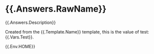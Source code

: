 # {{.Answers.RawName}}

{{.Answers.Description}}

Created from the {{.Template.Name}} template, this is the value of test: {{.Vars.Test}}.

{{.Env.HOME}}